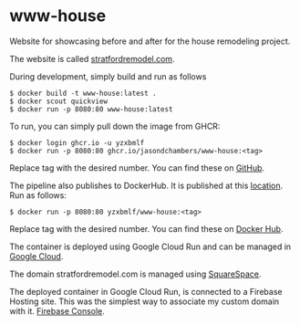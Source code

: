 # www-house
Website for showcasing before and after for the house remodeling project.

The website is called [stratfordremodel.com](https://stratfordremodel.com).

During development, simply build and run as follows

    $ docker build -t www-house:latest .
    $ docker scout quickview
    $ docker run -p 8080:80 www-house:latest

To run, you can simply pull down the image from GHCR:

    $ docker login ghcr.io -u yzxbmlf
    $ docker run -p 8080:80 ghcr.io/jasondchambers/www-house:<tag>

Replace tag with the desired number. You can find these on [GitHub](https://github.com/jasondchambers/www-house/pkgs/container/www-house).

The pipeline also publishes to DockerHub. It is published at this [location](https://hub.docker.com/repository/docker/yzxbmlf/www-house/general). Run as follows:

    $ docker run -p 8080:80 yzxbmlf/www-house:<tag>

Replace tag with the desired number. You can find these on [Docker Hub](https://hub.docker.com/repository/docker/yzxbmlf/www-house/general).

The container is deployed using Google Cloud Run and can be managed in [Google Cloud](https://console.cloud.google.com/home/dashboard?hl=en&project=www-house).

The domain stratfordremodel.com is managed using [SquareSpace](https://account.squarespace.com/domains).

The deployed container in Google Cloud Run, is connected to a Firebase Hosting site. This was the simplest way to associate my custom domain with it. [Firebase Console](https://console.firebase.google.com/project/www-house/hosting/sites).
